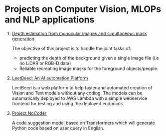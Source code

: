 # Projects on Computer Vision, MLOPs and NLP applications

1. [Depth estimation from monocular images and simultaneous mask generation](https://github.com/rajy4683/project_readme/blob/master/Project_MonoDepth.pdf)

   The objective of this project is to handle the joint tasks of:

   - predicting the depth of the background given a single image file (i.e no LiDAR or RGB-D data) 
   - Reliable recreating image masks for the foreground objects/people.

2. [LeetBeed: An AI automation Platform](https://github.com/rajy4683/project_readme/blob/master/Project_LeetBeed.pdf)

   LeetBeed is a web platform to help faster and automated creation of Vision and Text models without any coding. The models  can be automatically deployed to AWS Lambda with a simple webservice frontend for testing and using the deployed endpoints

3. [Project NoCoder](https://github.com/rajy4683/project_readme/blob/master/Project_NoCoDeR.pdf)

   A code suggestion model based on Transformers which will generate Python code based on user query in English. 
